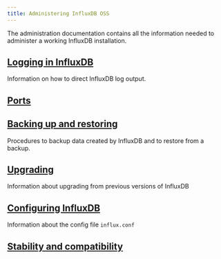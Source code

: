 ```yaml
---
title: Administering InfluxDB OSS
---
```

The administration documentation contains all the information needed to administer a working InfluxDB installation.

## [Logging in InfluxDB](/influxdb/v1.5/administration/logs/)

Information on how to direct InfluxDB log output.

## [Ports](/influxdb/v1.5/administration/ports/)

## [Backing up and restoring](/influxdb/v1.5/administration/backup_and_restore/)

Procedures to backup data created by InfluxDB and to restore from a backup.

## [Upgrading](/influxdb/v1.5/administration/upgrading/)

Information about upgrading from previous versions of InfluxDB

## [Configuring InfluxDB](/influxdb/v1.5/administration/config/)

Information about the config file `influx.conf`

## [Stability and compatibility](/influxdb/v1.5/administration/stability_and_compatibility/)
